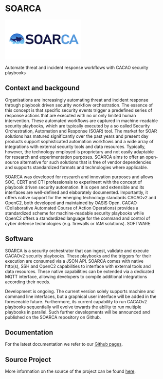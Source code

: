 # SOARCA

![soarca](/img/soarca-logo.png)

Automate threat and incident response workflows with CACAO security playbooks	

## Context and backgound 

Organisations are increasingly automating threat and incident response through playbook driven security workflow orchestration. The essence of this concept is that specific security events trigger a predefined series of response actions that are executed with no or only limited human intervention. These automated workflows are captured in machine-readable security playbooks, which are typically executed by a so called Security Orchestration, Automation and Response (SOAR) tool. The market for SOAR solutions has matured significantly over the past years and present day products support sophisticated automation workflows and a wide array of integrations with external security tools and data resources. Typically, however, the technology employed is proprietary and not easily adaptable for research and experimentation purposes. SOARCA aims to offer an open-source alternative for such solutions that is free of vendor dependencies and supports standardized formats and technologies where applicable.

SOARCA was developed for research and innovation purposes and allows SOC, CERT and CTI professionals to experiment with the concept of playbook driven security automation. It is open and extensible and its interfaces are well-defined and elaborately documented. Importantly, it offers native support for the emerging technology standards CACAOv2 and OpenC2, both developed and maintained by OASIS Open. CACAO (Collaborative Automated Course of Action Operations) provides a standardized scheme for machine-readable security playbooks while OpenC2 offers a standardized language for the command and control of cyber defense technologies (e.g. firewalls or IAM solutions).
SOFTWARE	

## Software
SOARCA is a security orchestrator that can ingest, validate and execute CACAOv2 security playbooks. These playbooks and the triggers for their execution are consumed via a JSON API. SOARCA comes with native http(s), SSH and OpenC2 capabilities to interface with external tools and data resources. These native capabilities can be extended via a dedicated MQTT interface, allowing developers to compile additional integrations according their needs.

Development is ongoing. The current version solely supports machine and command line interfaces, but a graphical user interface will be added in the foreseeable future. Furthermore, its current capability to run CACAOv2 playbooks sequentially will evolve towards the ability to run multiple playbooks in parallel. Such further developments will be announced and published on the SOARCA repository on Github.


## Documentation

For the latest documentation we refer to our [Github pages](https://cossas.github.io/SOARCA/).


## Source Project

More information on the source of the project can be found [here](https://cossas.github.io/SOARCA/docs/about/).